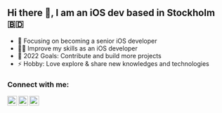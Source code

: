 ## Hi there 👋, I am an iOS dev based in Stockholm 🇧🇩

- 🔭 Focusing on becoming a senior iOS developer
- 👨‍💻 Improve my skills as an iOS developer
- 🥅 2022 Goals: Contribute and build more projects
- ⚡ Hobby: Love explore & share new knowledges and technologies


### Connect with me:

[<img align="left" alt="sheikhbayazid | Twitter" width="22px" src="https://cdn.jsdelivr.net/npm/simple-icons@v3/icons/twitter.svg" />][twitter]
[<img align="left" alt="sheikhbayazid | LinkedIn" width="22px" src="https://cdn.jsdelivr.net/npm/simple-icons@v3/icons/linkedin.svg" />][linkedin]
[<img align="left" alt="sheikhbayazid | Instagram" width="22px" src="https://cdn.jsdelivr.net/npm/simple-icons@v3/icons/instagram.svg" />][instagram]
<br />

[twitter]: https://twitter.com/sheikhbayazid
[instagram]: https://www.instagram.com/highonswiftui
[linkedin]: https://www.linkedin.com/in/sheikhbayazid
